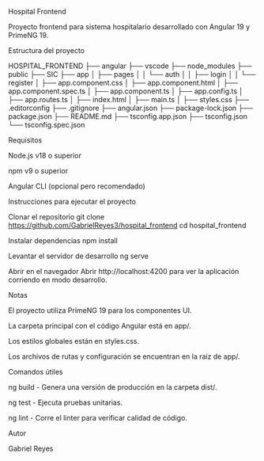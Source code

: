 Hospital Frontend

Proyecto frontend para sistema hospitalario desarrollado con Angular 19 y PrimeNG 19.

Estructura del proyecto

HOSPITAL_FRONTEND
├── angular
├── vscode
├── node_modules
├── public
├── SIC
├── app
│ ├── pages
│ │ └── auth
│ │ ├── login
│ │ └── register
│ ├── app.component.css
│ ├── app.component.html
│ ├── app.component.spec.ts
│ ├── app.component.ts
│ ├── app.config.ts
│ ├── app.routes.ts
│ ├── index.html
│ ├── main.ts
│ ├── styles.css
├── .editorconfig
├── .gitignore
├── angular.json
├── package-lock.json
├── package.json
├── README.md
├── tsconfig.app.json
├── tsconfig.json
└── tsconfig.spec.json

Requisitos

Node.js v18 o superior

npm v9 o superior

Angular CLI (opcional pero recomendado)

Instrucciones para ejecutar el proyecto

Clonar el repositorio
git clone https://github.com/GabrielReyes3/hospital_frontend
cd hospital_frontend

Instalar dependencias
npm install

Levantar el servidor de desarrollo
ng serve

Abrir en el navegador
Abrir http://localhost:4200 para ver la aplicación corriendo en modo desarrollo.

Notas

El proyecto utiliza PrimeNG 19 para los componentes UI.

La carpeta principal con el código Angular está en app/.

Los estilos globales están en styles.css.

Los archivos de rutas y configuración se encuentran en la raíz de app/.

Comandos útiles

ng build - Genera una versión de producción en la carpeta dist/.

ng test - Ejecuta pruebas unitarias.

ng lint - Corre el linter para verificar calidad de código.

Autor

Gabriel Reyes

